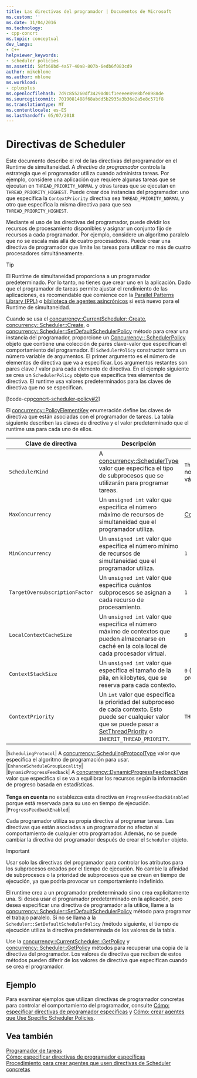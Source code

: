 ```yaml
---
title: Las directivas del programador | Documentos de Microsoft
ms.custom: ''
ms.date: 11/04/2016
ms.technology:
- cpp-concrt
ms.topic: conceptual
dev_langs:
- C++
helpviewer_keywords:
- scheduler policies
ms.assetid: 58fb68bd-4a57-40a8-807b-6edb6f083cd9
author: mikeblome
ms.author: mblome
ms.workload:
- cplusplus
ms.openlocfilehash: 7d9c855260df34290d01f1eeeee89e8bfe8988de
ms.sourcegitcommit: 7019081488f68abdd5b2935a3b36e2a5e8c571f8
ms.translationtype: MT
ms.contentlocale: es-ES
ms.lasthandoff: 05/07/2018
---
```

# <a name="scheduler-policies"></a>Directivas de Scheduler
Este documento describe el rol de las directivas del programador en el Runtime de simultaneidad. A *directiva de programador* controla la estrategia que el programador utiliza cuando administra tareas. Por ejemplo, considere una aplicación que requiere algunas tareas que se ejecutan en `THREAD_PRIORITY_NORMAL` y otras tareas que se ejecutan en `THREAD_PRIORITY_HIGHEST`.  Puede crear dos instancias del programador: uno que especifica la `ContextPriority` directiva sea `THREAD_PRIORITY_NORMAL` y otro que especifica la misma directiva para que sea `THREAD_PRIORITY_HIGHEST`.  
  
 Mediante el uso de las directivas del programador, puede dividir los recursos de procesamiento disponibles y asignar un conjunto fijo de recursos a cada programador. Por ejemplo, considere un algoritmo paralelo que no se escala más allá de cuatro procesadores. Puede crear una directiva de programador que limite las tareas para utilizar no más de cuatro procesadores simultáneamente.  
  
> [!TIP]
>  El Runtime de simultaneidad proporciona a un programador predeterminado. Por lo tanto, no tienes que crear uno en la aplicación. Dado que el programador de tareas permite ajustar el rendimiento de las aplicaciones, es recomendable que comience con la [Parallel Patterns Library (PPL)](../../parallel/concrt/parallel-patterns-library-ppl.md) o [biblioteca de agentes asincrónicos](../../parallel/concrt/asynchronous-agents-library.md) si está nuevo para el Runtime de simultaneidad.  
  
 Cuando se usa el [concurrency::CurrentScheduler::Create](reference/currentscheduler-class.md#create), [concurrency::Scheduler::Create](reference/scheduler-class.md#create), o [concurrency::Scheduler::SetDefaultSchedulerPolicy](reference/scheduler-class.md#setdefaultschedulerpolicy) método para crear una instancia del programador, proporcione un [Concurrency:: SchedulerPolicy](../../parallel/concrt/reference/schedulerpolicy-class.md) objeto que contiene una colección de pares clave-valor que especifican el comportamiento del programador. El `SchedulerPolicy` constructor toma un número variable de argumentos. El primer argumento es el número de elementos de directiva que va a especificar. Los argumentos restantes son pares clave / valor para cada elemento de directiva. En el ejemplo siguiente se crea un `SchedulerPolicy` objeto que especifica tres elementos de directiva. El runtime usa valores predeterminados para las claves de directiva que no se especifican.  

  
 [!code-cpp[concrt-scheduler-policy#2](../../parallel/concrt/codesnippet/cpp/scheduler-policies_1.cpp)]  
  

 El [concurrency::PolicyElementKey](reference/concurrency-namespace-enums.md#policyelementkey) enumeración define las claves de directiva que están asociadas con el programador de tareas. La tabla siguiente describen las claves de directiva y el valor predeterminado que el runtime usa para cada uno de ellos.  
  
|Clave de directiva|Descripción|Valor predeterminado|  
|----------------|-----------------|-------------------|  
|`SchedulerKind`|A [concurrency::SchedulerType](reference/concurrency-namespace-enums.md#schedulertype) valor que especifica el tipo de subprocesos que se utilizarán para programar tareas.|`ThreadScheduler` (usa subprocesos normales). Este es el único valor válido para esta clave.|  
|`MaxConcurrency`|Un `unsigned int` valor que especifica el número máximo de recursos de simultaneidad que el programador utiliza.|[Concurrency::MaxExecutionResources](reference/concurrency-namespace-constants1.md#maxexecutionresources)|  
|`MinConcurrency`|Un `unsigned int` valor que especifica el número mínimo de recursos de simultaneidad que el programador utiliza.|`1`|  
|`TargetOversubscriptionFactor`|Un `unsigned int` valor que especifica cuántos subprocesos se asignan a cada recurso de procesamiento.|`1`|  
|`LocalContextCacheSize`|Un `unsigned int` valor que especifica el número máximo de contextos que pueden almacenarse en caché en la cola local de cada procesador virtual.|`8`|  
|`ContextStackSize`|Un `unsigned int` valor que especifica el tamaño de la pila, en kilobytes, que se reserva para cada contexto.|`0` (use el tamaño de pila predeterminado)|  
|`ContextPriority`|Un `int` valor que especifica la prioridad del subproceso de cada contexto. Esto puede ser cualquier valor que se puede pasar a [SetThreadPriority](http://msdn.microsoft.com/library/windows/desktop/ms686277) o `INHERIT_THREAD_PRIORITY`.|`THREAD_PRIORITY_NORMAL`|  

|`SchedulingProtocol`| A [concurrency::SchedulingProtocolType](reference/concurrency-namespace-enums.md#schedulingprotocoltype) valor que especifica el algoritmo de programación para usar. |`EnhanceScheduleGroupLocality`|  
|`DynamicProgressFeedback`| A [concurrency::DynamicProgressFeedbackType](reference/concurrency-namespace-enums.md#dynamicprogressfeedbacktype) valor que especifica si se va a equilibrar los recursos según la información de progreso basada en estadísticas.<br /><br /> **Tenga en cuenta** no establezca esta directiva en `ProgressFeedbackDisabled` porque está reservada para su uso en tiempo de ejecución. |`ProgressFeedbackEnabled`|  

  
 Cada programador utiliza su propia directiva al programar tareas. Las directivas que están asociadas a un programador no afectan al comportamiento de cualquier otro programador. Además, no se puede cambiar la directiva del programador después de crear el `Scheduler` objeto.  
  
> [!IMPORTANT]
>  Usar solo las directivas del programador para controlar los atributos para los subprocesos creados por el tiempo de ejecución. No cambie la afinidad de subprocesos o la prioridad de subprocesos que se crean en tiempo de ejecución, ya que podría provocar un comportamiento indefinido.  
  
 El runtime crea a un programador predeterminado si no crea explícitamente una. Si desea usar el programador predeterminado en la aplicación, pero desea especificar una directiva de programador a la utilice, llame a la [concurrency::Scheduler::SetDefaultSchedulerPolicy](reference/scheduler-class.md#setdefaultschedulerpolicy) método para programar el trabajo paralelo. Si no se llama a la  `Scheduler::SetDefaultSchedulerPolicy` /método siguiente, el tiempo de ejecución utiliza la directiva predeterminada de los valores de la tabla.  
  
 Use la [concurrency::CurrentScheduler::GetPolicy](reference/currentscheduler-class.md#getpolicy) y [concurrency::Scheduler::GetPolicy](reference/scheduler-class.md#getpolicy) métodos para recuperar una copia de la directiva del programador. Los valores de directiva que reciben de estos métodos pueden diferir de los valores de directiva que especifican cuando se crea el programador.  
  
## <a name="example"></a>Ejemplo  
 Para examinar ejemplos que utilizan directivas de programador concretas para controlar el comportamiento del programador, consulte [Cómo: especificar directivas de programador específicas](../../parallel/concrt/how-to-specify-specific-scheduler-policies.md) y [Cómo: crear agentes que Use Specific Scheduler Policies](../../parallel/concrt/how-to-create-agents-that-use-specific-scheduler-policies.md).  
  
## <a name="see-also"></a>Vea también  
 [Programador de tareas](../../parallel/concrt/task-scheduler-concurrency-runtime.md)   
 [Cómo: especificar directivas de programador específicas](../../parallel/concrt/how-to-specify-specific-scheduler-policies.md)   
 [Procedimiento para crear agentes que usen directivas de Scheduler concretas](../../parallel/concrt/how-to-create-agents-that-use-specific-scheduler-policies.md)

